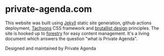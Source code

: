 # private-agenda.com

This website was built using [Jekyll](https://jekyllrb.com/) static site generation, github actions deployment, [Tachyons](https://tachyons.io/) CSS framework and [brutallist design](https://brutalist-web.design/) principles. The site is hooked up to [forestry](https://forestry.io) for easy content management. It's a living document which answers the question "what is Private Agenda".

Designed and maintained by Private Agenda
